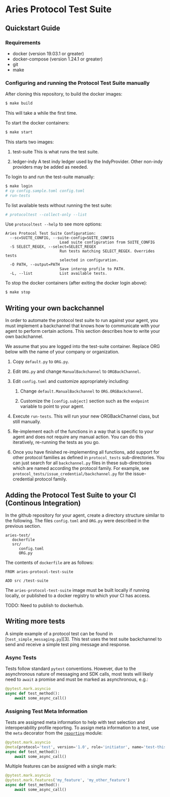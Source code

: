 Aries Protocol Test Suite
=========================

Quickstart Guide
----------------

### Requirements

- docker (version 19.03.1 or greater)
- docker-compose (version 1.24.1 or greater)
- git
- make

### Configuring and running the Protocol Test Suite manually

After cloning this repository, to build the docker images:
```sh
$ make build
```
This will take a while the first time.

To start the docker containers:
```sh
$ make start
```
This starts two images:

1. test-suite
   This is what runs the test suite.

2. ledger-indy
   A test indy ledger used by the IndyProvider.
   Other non-indy providers may be added as needed.

To login to and run the test-suite manually:
```sh
$ make login
# cp config.sample.toml config.toml
# run-tests
```

To list available tests without running the test suite:
```sh
# protocoltest --collect-only --list
```

Use `protocoltest --help` to see more options:
```
Aries Protocol Test Suite Configuration:
  --sc=SUITE_CONFIG, --suite-config=SUITE_CONFIG
                        Load suite configuration from SUITE_CONFIG
  -S SELECT_REGEX, --select=SELECT_REGEX
                        Run tests matching SELECT_REGEX. Overrides tests
                        selected in configuration.
  -O PATH, --output=PATH
                        Save interop profile to PATH.
  -L, --list            List available tests.
```

To stop the docker containers (after exiting the docker login above):
```sh
$ make stop
```

## Writing your own backchannel ##

In order to automate the protocol test suite to run against your agent, you must implement a backchannel 
that knows how to communicate with your agent to perform certain actions.  This section describes
how to write your own backchannel.

We assume that you are logged into the test-suite container.  Replace ORG below with the name
of your company or organization.

1. Copy `default.py` to `ORG.py`.

2. Edit `ORG.py` and change `ManualBackchannel` to `ORGBackChannel`.

3. Edit `config.toml` and customize appropriately including:
   
   1. Change `default.ManualBackchannel` to `ORG.ORGBackchannel`.

   2. Customize the `[config.subject]` section such as the `endpoint` variable to point to
      your agent.

4. Execute `run-tests`.  This will run your new ORGBackChannel class, but still manually.

5. Re-implement each of the functions in a way that is specific to your agent and does not require any manual action.
   You can do this iteratively, re-running the tests as you go.

6. Once you have finished re-implementing all functions, add support for other protocol families as defined in
   `protocol_tests` sub-directories.  You can just search for all `backchannel.py` files in these
   sub-directories which are named according the protocol family.  For example, see `protocol_tests/issue_credential/backchannel.py`
   for the issue-credential protocol family.
   
## Adding the Protocol Test Suite to your CI (Continous Integration) ##

In the github repository for your agent, create a directory structure similar to the following.
The files `config.toml` and `ORG.py` were described in the previous section.

```
aries-test/
   dockerfile
   src/
      config.toml  
      ORG.py
```

The contents of `dockerfile` are as follows:
```
FROM aries-protocol-test-suite

ADD src /test-suite
```
The `aries-protocol-test-suite` image must be built locally if running locally, or published to a docker registry to which your CI has access.

TODO: Need to publish to dockerhub.

## Writing more tests

A simple example of a protocol test can be found in
[`test_simple_messaging.py`][3]. This test uses the test suite backchannel to
send and receive a simple test ping message and response.

### Async Tests
Tests follow standard `pytest` conventions. However, due to the asynchronous
nature of messaging and SDK calls, most tests will likely need to `await` a
promise and must be marked as asynchronous, e.g.:

```python
@pytest.mark.asyncio
async def test_method():
	await some_async_call()
```

### Assigning Test Meta Information
Tests are assigned meta information to help with test selection and
interoperability profile reporting. To assign meta information to a test, use
the `meta` decorator from the [`reporting`](reporting.py) module:

```python
@pytest.mark.asyncio
@meta(protocol='test', version='1.0', role='initiator', name='test-this')
async def test_method():
	await some_async_call()
```

Multiple features can be assigned with a single mark:

```python
@pytest.mark.asyncio
@pytest.mark.features('my_feature', 'my_other_feature')
async def test_method():
	await some_async_call()
```
